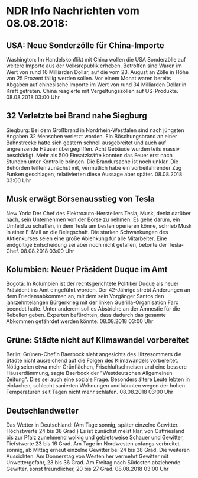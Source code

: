 # NDR Info Nachrichten vom 08.08.2018:


## USA: Neue Sonderzölle für China-Importe
Washington: 	Im Handelskonflikt mit China wollen die USA Sonderzölle auf weitere Importe aus der Volksrepublik erheben. Betroffen sind Waren im Wert von rund 16 Milliarden Dollar, auf die vom 23. August an Zölle in Höhe von 25 Prozent fällig werden sollen. Vor einem Monat waren bereits Abgaben auf chinesische Importe im Wert von rund 34 Milliarden Dollar in Kraft getreten. China reagierte mit Vergeltungszöllen auf US-Produkte. 08.08.2018 03:00 Uhr 

## 32 Verletzte bei Brand nahe Siegburg
Siegburg: Bei dem Großbrand in Nordrhein-Westfalen sind nach jüngsten Angaben 32 Menschen verletzt worden. Ein Böschungsbrand an einer Bahnstrecke hatte sich gestern schnell ausgebreitet und auch auf angrenzende Häuser übergegriffen. Acht Gebäude wurden teils massiv beschädigt. Mehr als 500 Einsatzkräfte konnten das Feuer erst nach Stunden unter Kontrolle bringen. Die Brandursache ist noch unklar. Die Behörden teilten zunächst mit, vermutlich habe ein vorbeifahrender Zug Funken geschlagen, relativierten diese Aussage aber später. 08.08.2018 03:00 Uhr 

## Musk erwägt Börsenausstieg von Tesla
New York: 	Der Chef des Elektroauto-Herstellers Tesla, Musk, denkt darüber nach, sein Unternehmen von der Börse zu nehmen. Es gehe darum, ein Umfeld zu schaffen, in dem Tesla am besten operieren könne, schrieb Musk in einer E-Mail an die Belegschaft. Die starken Schwankungen des Aktienkurses seien eine große Ablenkung für alle Mitarbeiter. Eine endgültige Entscheidung sei aber noch nicht gefallen, betonte der Tesla-Chef. 08.08.2018 03:00 Uhr 

## Kolumbien: Neuer Präsident Duque im Amt
Bogotá: In Kolumbien ist der rechtsgerichtete Politiker Duque als neuer Präsident ins Amt eingeführt worden. Der 42-Jährige strebt Änderungen an dem Friedensabkommen an, mit dem sein Vorgänger Santos den jahrzehntelangen Bürgerkrieg mit der linken Guerilla-Organisation Farc beendet hatte. Unter anderem soll es Abstriche an der Amnestie für die Rebellen geben. Experten befürchten, dass dadurch das gesamte Abkommen gefährdet werden könnte. 08.08.2018 03:00 Uhr 

## Grüne: Städte nicht auf Klimawandel vorbereitet
Berlin: Grünen-Chefin Baerbock sieht angesichts des Hitzesommers die Städte nicht ausreichend auf die Folgen des Klimawandels vorbereitet. Nötig seien etwa mehr Grünflächen, Frischluftschneisen und eine bessere Häuserdämmung, sagte Baerbock der "Westdeutschen Allgemeinen Zeitung". Dies sei auch eine soziale Frage. Besonders ältere Leute lebten in einfachen, schlecht sanierten Wohnungen und könnten wegen der hohen Temperaturen seit Tagen nicht mehr schlafen. 08.08.2018 03:00 Uhr 

## Deutschlandwetter
Das Wetter in Deutschland:
(Am Tage sonnig, später einzelne Gewitter. Höchstwerte 24 bis 38 Grad.) Es ist zunächst meist klar, von Ostfriesland bis zur Pfalz zunehmend wolkig und gebietsweise Schauer und Gewitter, Tiefstwerte 23 bis 16 Grad. Am Tage im Nordwesten anfangs verbreitet sonnig, ab Mittag erneut einzelne Gewitter bei 24 bis 38 Grad. Die weiteren Aussichten: Am Donnerstag von Westen her vermehrt Gewitter mit Unwettergefahr, 23 bis 36 Grad. Am Freitag nach Südosten abziehende Gewitter, sonst freundlicher, 20 bis 27 Grad. 08.08.2018 03:00 Uhr 
